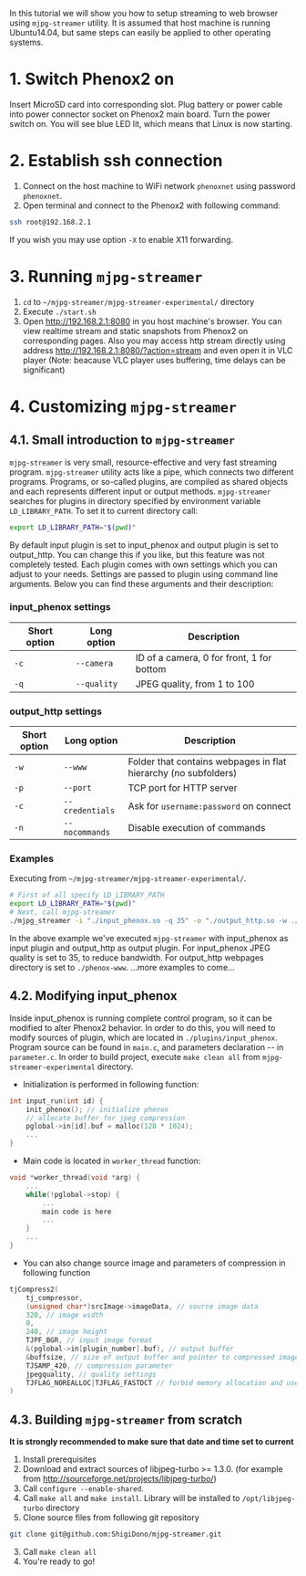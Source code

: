 In this tutorial we will show you how to setup streaming to web browser using `mjpg-streamer` utility. It is assumed that host machine is running Ubuntu14.04, but same steps can easily be applied to other operating systems.

# 1. Switch Phenox2 on
Insert MicroSD card into corresponding slot. Plug battery or power cable into power connector socket on Phenox2 main board. Turn the power switch on. You will see blue LED lit, which means that Linux is now starting.

# 2. Establish ssh connection
1. Connect on the host machine to WiFi network `phenoxnet` using password `phenoxnet`.
2. Open terminal and connect to the Phenox2 with following command:
```bash
ssh root@192.168.2.1
```
If you wish you may use option `-X` to enable X11 forwarding.

# 3. Running `mjpg-streamer`
1. `cd` to `~/mjpg-streamer/mjpg-streamer-experimental/` directory
2. Execute `./start.sh`
3. Open http://192.168.2.1:8080 in you host machine's browser. You can view realtime stream and static snapshots from Phenox2 on corresponding pages. Also you may access http stream directly using address http://192.168.2.1:8080/?action=stream and even open it in VLC player (Note: beacause VLC player uses buffering, time delays can be significant)

# 4. Customizing `mjpg-streamer`
## 4.1. Small introduction to `mjpg-streamer`
`mjpg-streamer` is very small, resource-effective and very fast streaming program. 
`mjpg-streamer` utility acts like a pipe, which connects two different programs. Programs, or so-called plugins, are compiled as shared objects and each represents different input or output methods. `mjpg-streamer` searches for plugins in directory specified by environment variable `LD_LIBRARY_PATH`. To set it to current directory call:
```bash
export LD_LIBRARY_PATH="$(pwd)"
```

By default input plugin is set to input_phenox and output plugin is set to output_http. You can change this if you like, but this feature was not completely tested. Each plugin comes with own settings which you can adjust to your needs. Settings are passed to plugin using command line arguments. Below you can find these arguments and their description:

### input_phenox settings

| Short option | Long option | Description |
|--------------|-------------|-------------|
|`-c` | `--camera`| ID of a camera, 0 for front, 1 for bottom |
|`-q` | `--quality`| JPEG quality, from 1 to 100 |

### output_http settings

| Short option | Long option | Description |
|--------------|-------------|-------------|
|`-w` | `--www`| Folder that contains webpages in flat hierarchy (no subfolders) |
|`-p` | `--port`| TCP port for HTTP server |
|`-c` | `--credentials`| Ask for `username:password` on connect |
|`-n` | `--nocommands`| Disable execution of commands |

### Examples
Executing from `~/mjpg-streamer/mjpg-streamer-experimental/`.
```bash
# First of all specify LD_LIBRARY_PATH
export LD_LIBRARY_PATH="$(pwd)"
# Next, call mjpg-streamer
./mjpg_streamer -i "./input_phenox.so -q 35" -o "./output_http.so -w ./phenox-www"
```
In the above example we've executed `mjpg-streamer` with input_phenox as input plugin and output_http as output plugin. For input_phenox JPEG quality is set to 35, to reduce bandwidth. For output_http webpages directory is set to `./phenox-www`.
...more examples to come...

## 4.2. Modifying input_phenox
Inside input_phenox is running complete control program, so it can be modified to alter Phenox2 behavior. In order to do this, you will need to modify sources of plugin, which are located in `./plugins/input_phenox`. Program source can be found in `main.c`, and parameters declaration -- in `parameter.c`. In order to build project, execute `make clean all` from `mjpg-streamer-experimental` directory.

* Initialization is performed in following function:
```c
int input_run(int id) {
    init_phenox(); // initialize phenox
    // allocate buffer for jpeg compression
    pglobal->in[id].buf = malloc(128 * 1024); 
    ...
}
```
* Main code is located in `worker_thread` function:
```c
void *worker_thread(void *arg) {
	...
    while(!pglobal->stop) {
    	...
    	main code is here
    	...
    }
	...
}
```
* You can also change source image and parameters of compression in following function
```c
tjCompress2(
	tj_compressor,
	(unsigned char*)srcImage->imageData, // source image data
	320, // image width
	0,
	240, // image height
	TJPF_BGR, // input image format
	&(pglobal->in[plugin_number].buf), // output buffer
	&buffsize, // size of output buffer and pointer to compressed image size
	TJSAMP_420, // compression parameter
	jpegquality, // quality settings
	TJFLAG_NOREALLOC|TJFLAG_FASTDCT // forbid memory allocation and use FastDCT
)
```

## 4.3. Building `mjpg-streamer` from scratch
**It is strongly recommended to make sure that date and time set to current**

1. Install prerequisites
  1. Download and extract sources of libjpeg-turbo >= 1.3.0. (for example from http://sourceforge.net/projects/libjpeg-turbo/)
  2. Call `configure --enable-shared`.
  3. Call `make all` and `make install`. Library will be installed to `/opt/libjpeg-turbo` directory
2. Clone source files from following git repository
```bash
git clone git@github.com:ShigiDono/mjpg-streamer.git
```
3. Call `make clean all`
4. You're ready to go!

